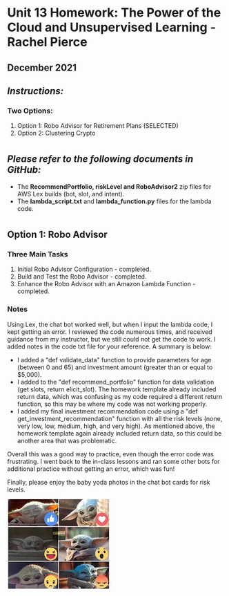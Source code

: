 # Unit 13 Homework: The Power of the Cloud and Unsupervised Learning - Rachel Pierce
## December 2021

## *Instructions:*
### Two Options:
1. Option 1: Robo Advisor for Retirement Plans (SELECTED)  
2. Option 2: Clustering Crypto

#
## *Please refer to the following documents in GitHub:*
- The **RecommendPortfolio, riskLevel and RoboAdvisor2** zip files for AWS Lex builds (bot, slot, and intent).  
- The **lambda_script.txt** and **lambda_function.py** files for the lambda code.

#

## Option 1: Robo Advisor
### Three Main Tasks
1. Initial Robo Advisor Configuration - completed.
2.  Build and Test the Robo Advisor - completed.
3.  Enhance the Robo Advisor with an Amazon Lambda Function - completed.

### Notes  
Using Lex, the chat bot worked well, but when I input the lambda code, I kept getting an error.  I reviewed the code numerous times, and received guidance from my instructor, but we still could not get the code to work.  I added notes in the code txt file for your reference.  A summary is below:  

- I added a "def validate_data" function to provide parameters for age (between 0 and 65) and investment amount (greater than or equal to $5,000).
- I added to the "def recommend_portfolio" function for data validation (get slots, return elicit_slot).  The homework template already included return data, which was confusing as my code required a different return function, so this may be where my code was not working properly.
- I added my final investment recommendation code using a "def get_investment_recommendation" function with all the risk levels (none, very low, low, medium, high, and very high).  As mentioned above, the homework template again already included return data, so this could be another area that was problematic.

Overall this was a good way to practice, even though the error code was frustrating.  I went back to the in-class lessons and ran some other bots for additional practice without getting an error, which was fun!  
  
Finally, please enjoy the baby yoda photos in the chat bot cards for risk levels.

![image](./images/babyyoda.png)   

